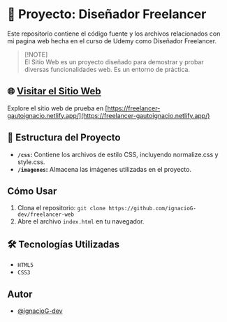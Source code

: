 # 🚀 Proyecto: Diseñador Freelancer

Este repositorio contiene el código fuente y los archivos relacionados con mi pagina web hecha en el curso de Udemy como Diseñador Freelancer.

> [!NOTE]\
> El Sitio Web es un proyecto diseñado para demostrar y probar diversas funcionalidades web. Es un entorno de práctica.
> 
## 🌐 [Visitar el Sitio Web](https://freelancer-gautoignacio.netlify.app/)

Explore el sitio web de prueba en [https://freelancer-gautoignacio.netlify.app/](https://freelancer-gautoignacio.netlify.app/) 


## 📂 Estructura del Proyecto

- **`/css`:** Contiene los archivos de estilo CSS, incluyendo normalize.css y style.css.
- **`/imagenes`:** Almacena las imágenes utilizadas en el proyecto.

##  Cómo Usar

1. Clona el repositorio: `git clone https://github.com/ignacioG-dev/freelancer-web`
2. Abre el archivo `index.html` en tu navegador.

## 🛠️ Tecnologías Utilizadas

- `HTML5`
- `CSS3`

## Autor

- [@ignacioG-dev](https://github.com/ignacioG-dev)

